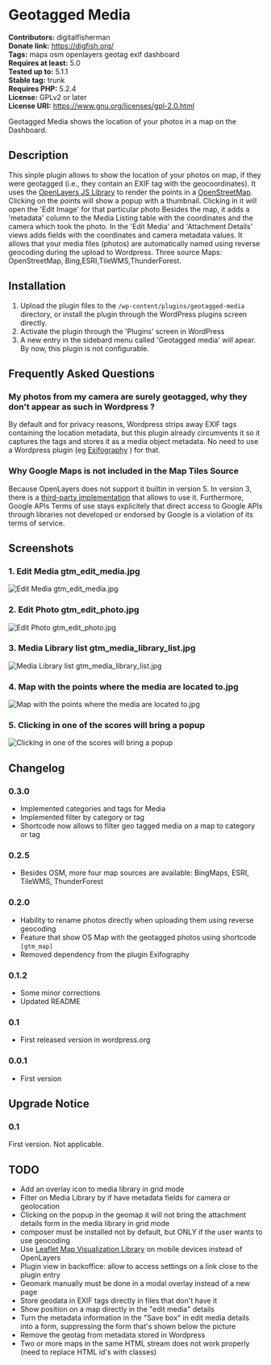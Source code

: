# Geotagged Media 
**Contributors:** digitalfisherman  
**Donate link:** https://digfish.org/  
**Tags:** maps osm openlayers geotag exif dashboard  
**Requires at least:** 5.0  
**Tested up to:** 5.1.1  
**Stable tag:** trunk  
**Requires PHP:** 5.2.4  
**License:** GPLv2 or later  
**License URI:** https://www.gnu.org/licenses/gpl-2.0.html  

Geotagged Media shows the location of your photos in a map on the Dashboard.


## Description 

This sinple plugin allows to show the location of your photos on map, if they were geotagged (i.e., they contain an EXIF tag with the geocoordinates).
It uses the [OpenLayers JS Library](https://openlayers.org/) to render the points in a [OpenStreetMap](https://www.openstreetmap.org/). Clicking on the points will show a popup with a thumbnail. Clicking in it will open the 'Edit Image' for that particular photo
Besides the map, it adds a 'metadata' column to the Media Listing table with the coordinates and the camera which took the photo. In the 'Edit Media' and 'Attachment Details' views adds fields with the coordinates and camera metadata values.
It allows that your media files (photos) are automatically named using reverse geocoding during the upload to Wordpress.
Three source Maps: OpenStreetMap, Bing,ESRI,TileWMS,ThunderForest.



## Installation 


1. Upload the plugin files to the `/wp-content/plugins/geotagged-media` directory, or install the plugin through the WordPress plugins screen directly.
2. Activate the plugin through the 'Plugins' screen in WordPress
3. A new entry in the sidebard menu called 'Geotagged media' will apear. By now, this plugin is not configurable.


## Frequently Asked Questions 


### My photos from my camera are surely geotagged, why they don't appear as such in Wordpress ? 

By default and for privacy reasons, Wordpress strips away EXIF tags containing the location metadata, but this plugin already circumvents it so it captures the tags and stores it as a media object metadata. No need to use a Wordpress plugin (eg [Exifography](https://pt.wordpress.org/plugins/thesography/) ) for that.


### Why Google Maps is not included in the Map Tiles Source 
Because OpenLayers does not support it builtin in version 5. In version 3, there is a [third-party implementation](https://github.com/mapgears/ol3-google-maps) that allows to use it. Furthermore, Google APIs Terms of use stays explicitely that direct access to Google APIs through libraries not developed or endorsed by Google is a violation of its terms of service.





## Screenshots 

### 1. Edit Media gtm_edit_media.jpg
![Edit Media gtm_edit_media.jpg](https://ps.w.org/geotagged-media/assets/screenshot-1.jpg)

### 2. Edit Photo gtm_edit_photo.jpg
![Edit Photo gtm_edit_photo.jpg](https://ps.w.org/geotagged-media/assets/screenshot-2.jpg)

### 3. Media Library list gtm_media_library_list.jpg
![Media Library list gtm_media_library_list.jpg](https://ps.w.org/geotagged-media/assets/screenshot-3.jpg)

### 4. Map with the points where the media are located to.jpg
![Map with the points where the media are located to.jpg](https://ps.w.org/geotagged-media/assets/screenshot-4.jpg)

### 5. Clicking in one of the scores will bring a popup
![Clicking in one of the scores will bring a popup](https://ps.w.org/geotagged-media/assets/screenshot-5.jpg)



## Changelog 


### 0.3.0 
* Implemented categories and tags for Media
* Implemented filter by category or tag
* Shortcode now allows to filter geo tagged media on a map to category or tag



### 0.2.5 
* Besides OSM, more four map sources are available: BingMaps, ESRI, TileWMS, ThunderForest


### 0.2.0 
* Hability to rename photos directly when uploading them using reverse geocoding
* Feature that show OS Map with the geotagged photos using shortcode `[gtm_map]`
* Removed dependency from the plugin Exifography


### 0.1.2 
* Some minor corrections
* Updated README


### 0.1 
* First released version in wordpress.org


### 0.0.1 
* First version



## Upgrade Notice 


### 0.1 
First version. Not applicable.


## TODO 
* Add an overlay icon to media library in grid mode
* Filter on Media Library by if have metadata fields for camera or geolocation
* Clicking on the popup in the geomap it will not bring the attachment details form in the media library in grid mode
* composer must be installed not by default, but ONLY if the user wants to use geocoding
* Use [Leaflet Map Visualization Library](https://leafletjs.com/) on mobile devices instead of OpenLayers
* Plugin view in backoffice: allow to access settings on a link close to the plugin entry
* Geomark manually must be done in a modal overlay instead of a new page
* Store geodata in EXIF tags directly in files that don't have it
* Show position on a map directly in the "edit media" details
* Turn the metadata information in the "Save box" in edit media details into a form, suppressing the form that's shown below the picture
* Remove the geotag from metadata stored in Wordpress
* Two or more maps in the same HTML stream does not work properly (need to replace HTML id's with classes)

